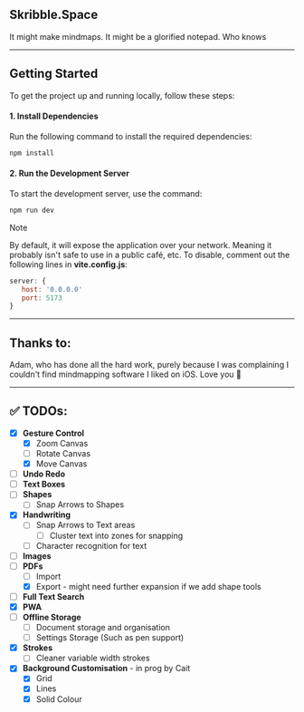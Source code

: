 ## Skribble.Space

It might make mindmaps. It might be a glorified notepad. Who knows

---

## Getting Started

To get the project up and running locally, follow these steps:

#### 1. Install Dependencies

Run the following command to install the required dependencies:

```bash
npm install
```
#### 2. Run the Development Server
To start the development server, use the command:

```bash
npm run dev
```

> [!note]    
> By default, it will expose the application over your network. Meaning it probably isn't safe to use in a public café, etc.
> To disable, comment out the following lines in **vite.config.js**:
> ```js  
> server: {
>    host: '0.0.0.0'
>    port: 5173
> }
> ```
---
## Thanks to:
Adam, who has done all the hard work, purely because I was complaining I couldn't find mindmapping software I liked on iOS. Love you 💜

---

## ✅ TODOs:

- [x] **Gesture Control**
    - [x] Zoom Canvas
    - [ ] Rotate Canvas
    - [x] Move Canvas
- [ ] **Undo Redo**
- [ ] **Text Boxes**
- [ ] **Shapes**
  - [ ] Snap Arrows to Shapes
- [x] **Handwriting**
  - [ ] Snap Arrows to Text areas
    - [ ] Cluster text into zones for snapping
  - [ ] Character recognition for text
- [ ] **Images**
- [ ] **PDFs**
  - [ ] Import
  - [x] Export - might need further expansion if we add shape tools
- [ ] **Full Text Search**
- [X] **PWA**
- [ ] **Offline Storage**
  - [ ] Document storage and organisation
  - [ ] Settings Storage (Such as pen support)
- [x] **Strokes**
  - [ ] Cleaner variable width strokes
- [X] **Background Customisation** - in prog by Cait
  - [X] Grid
  - [X] Lines
  - [X] Solid Colour
